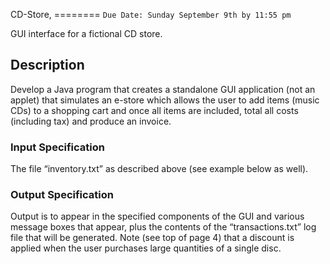 CD-Store,
======== `Due Date: Sunday September 9th by 11:55 pm`

GUI interface for a fictional CD store.

Description
-----------

Develop a Java program that creates a standalone GUI application (not an applet) that
simulates an e-store which allows the user to add items (music CDs) to a shopping cart and once all
items are included, total all costs (including tax) and produce an invoice.

### Input Specification

The file “inventory.txt” as described above (see example below as
well).

### Output Specification

Output is to appear in the specified components of the GUI and various
message boxes that appear, plus the contents of the
“transactions.txt” log file that will be generated. Note (see top of
page 4) that a discount is applied when the user purchases large quantities
of a single disc.

